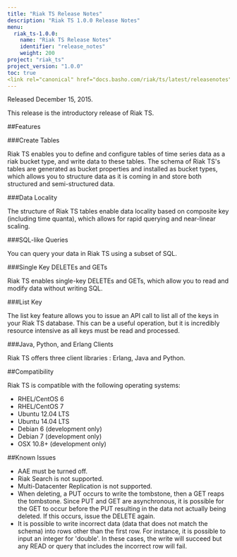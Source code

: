 ```yaml
---
title: "Riak TS Release Notes"
description: "Riak TS 1.0.0 Release Notes"
menu:
  riak_ts-1.0.0:
    name: "Riak TS Release Notes"
    identifier: "release_notes"
    weight: 200
project: "riak_ts"
project_version: "1.0.0"
toc: true
<link rel="canonical" href="docs.basho.com/riak/ts/latest/releasenotes" />
---
```



Released December 15, 2015.

This release is the introductory release of Riak TS. 


##Features

###Create Tables

Riak TS enables you to define and configure tables of time series data as a riak bucket type, and write data to these tables. The schema of Riak TS's tables are generated as bucket properties and installed as bucket types, which allows you to structure data as it is coming in and store both structured and semi-structured data.

###Data Locality

The structure of Riak TS tables enable data locality based on composite key (including time quanta), which allows for rapid querying and near-linear scaling.

###SQL-like Queries

You can query your data in Riak TS using a subset of SQL.

###Single Key DELETEs and GETs

Riak TS enables single-key DELETEs and GETs, which allow you to read and modify data without writing SQL.

###List Key

The list key feature allows you to issue an API call to list all of the keys in your Riak TS database. This can be a useful operation, but it is incredibly resource intensive as all keys must be read and processed. 

###Java, Python, and Erlang Clients

Riak TS offers three client libraries : Erlang, Java and Python.


##Compatibility

Riak TS is compatible with the following operating systems:

* RHEL/CentOS 6
* RHEL/CentOS 7
* Ubuntu 12.04 LTS
* Ubuntu 14.04 LTS
* Debian 6 (development only)
* Debian 7 (development only)
* OSX 10.8+ (development only)


##Known Issues

* AAE must be turned off.
* Riak Search is not supported.
* Multi-Datacenter Replication is not supported.
* When deleting, a PUT occurs to write the tombstone, then a GET reaps the tombstone. Since PUT and GET are asynchronous, it is possible for the GET to occur before the PUT resulting in the data not actually being deleted.  If this occurs, issue the DELETE again.
* It is possible to write incorrect data (data that does not match the schema) into rows other than the first row. For instance, it is possible to input an integer for 'double'. In these cases, the write will succeed but any READ or query that includes the incorrect row will fail.